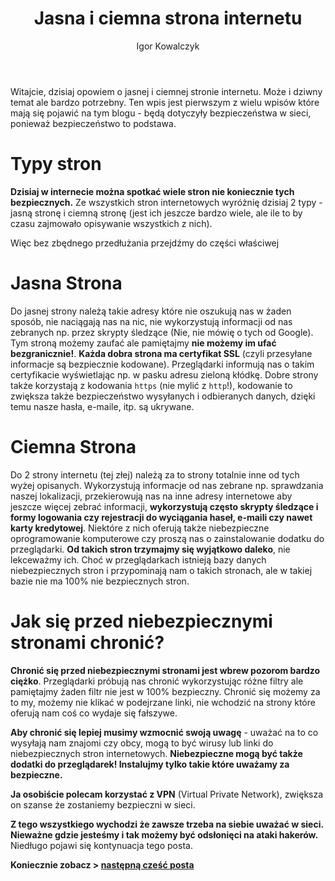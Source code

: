 ﻿---
layout: post
title: "Jasna i ciemna strona internetu"
author: "Igor Kowalczyk"
categories: internet
comments: false
---

Witajcie, dzisiaj opowiem o jasnej i ciemnej stronie internetu. Może i dziwny temat ale bardzo potrzebny. Ten wpis jest pierwszym z wielu wpisów które mają się pojawić na tym blogu - będą dotyczyły bezpieczeństwa w sieci, ponieważ bezpieczeństwo to podstawa.

# Typy stron

**Dzisiaj w internecie można spotkać wiele stron nie koniecznie tych bezpiecznych.** Ze wszystkich stron internetowych
wyróżnię dzisiaj 2 typy - jasną stronę i ciemną stronę (jest ich jeszcze bardzo wiele, ale ile to by czasu zajmowało opisywanie wszystkich z nich).

Więc bez zbędnego przedłużania przejdźmy do części właściwej 

# Jasna Strona

Do jasnej strony należą takie adresy które nie oszukują nas w żaden sposób, nie naciągają nas na nic, nie wykorzystują informacji
od nas zebranych np. przez skrypty śledzące (Nie, nie mówię o tych od Google). Tym stroną możemy zaufać ale pamiętajmy **nie możemy im ufać bezgranicznie!**. **Każda dobra strona ma certyfikat SSL** (czyli przesyłane informacje są bezpiecznie kodowane). Przeglądarki informują nas o takim certyfikacie wyświetlając np. w pasku adresu zieloną kłódkę. Dobre strony także korzystają z kodowania `https` (nie mylić z `http`!), kodowanie to zwiększa także bezpieczeństwo wysyłanych i odbieranych danych, dzięki temu nasze hasła, e-maile, itp. są ukrywane.

# Ciemna Strona

Do 2 strony internetu (tej złej) należą za to strony totalnie inne od tych wyżej opisanych. Wykorzystują informacje od nas zebrane np. sprawdzania naszej lokalizacji, przekierowują nas na inne adresy internetowe aby jeszcze więcej zebrać informacji, **wykorzystują często skrypty śledzące i formy logowania czy rejestracji do wyciągania haseł, e-maili czy nawet karty kredytowej**. Niektóre z nich oferują także niebezpieczne oprogramowanie komputerowe czy proszą nas o zainstalowanie
dodatku do przeglądarki. **Od takich stron trzymajmy się wyjątkowo daleko**, nie lekceważmy ich. Choć w przeglądarkach istnieją bazy danych niebezpiecznych stron i przypominają nam o takich stronach, ale w takiej bazie nie ma 100% nie bezpiecznych stron.

# Jak się przed niebezpiecznymi stronami chronić?

**Chronić się przed niebezpiecznymi stronami jest wbrew pozorom bardzo ciężko**. Przeglądarki próbują nas chronić wykorzystując
różne filtry ale pamiętajmy żaden filtr nie jest w 100% bezpieczny. Chronić się możemy za to my, możemy nie klikać w podejrzane linki,
nie wchodzić na strony które oferują nam coś co wydaje się fałszywe.

**Aby chronić się lepiej musimy wzmocnić swoją uwagę** - uważać 
na to co wysyłają nam znajomi czy obcy, mogą to być wirusy lub linki do niebezpiecznych stron internetowych. **Niebezpieczne mogą być także dodatki do przeglądarek! Instalujmy tylko takie które uważamy za bezpieczne.**

**Ja osobiście polecam korzystać z VPN** (Virtual Private Network), zwiększa on szanse że zostaniemy bezpieczni w sieci.

**Z tego wszystkiego wychodzi że zawsze trzeba na siebie uważać w sieci. Nieważne gdzie jesteśmy i tak możemy być odsłonięci na ataki hakerów.** Niedługo pojawi się kontynuacja tego posta.

**Koniecznie zobacz > [następną cześć posta](https://igorkowalczyk.github.io/blog/internet/2020/01/22/Bezpieczeństwo-w-sieci-nasze-dane)**
